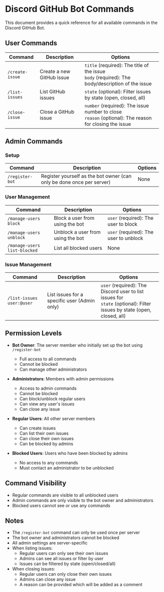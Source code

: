 # Discord GitHub Bot Commands

This document provides a quick reference for all available commands in the Discord GitHub Bot.

## User Commands

| Command | Description | Options |
|---------|-------------|---------|
| `/create-issue` | Create a new GitHub issue | `title` (required): The title of the issue<br>`body` (required): The body/description of the issue |
| `/list-issues` | List GitHub issues | `state` (optional): Filter issues by state (open, closed, all) |
| `/close-issue` | Close a GitHub issue | `number` (required): The issue number to close<br>`reason` (optional): The reason for closing the issue |

## Admin Commands

### Setup

| Command | Description | Options |
|---------|-------------|---------|
| `/register-bot` | Register yourself as the bot owner (can only be done once per server) | None |

### User Management

| Command | Description | Options |
|---------|-------------|---------|
| `/manage-users block` | Block a user from using the bot | `user` (required): The user to block |
| `/manage-users unblock` | Unblock a user from using the bot | `user` (required): The user to unblock |
| `/manage-users list-blocked` | List all blocked users | None |

### Issue Management

| Command | Description | Options |
|---------|-------------|---------|
| `/list-issues user:@user` | List issues for a specific user (Admin only) | `user` (required): The Discord user to list issues for<br>`state` (optional): Filter issues by state (open, closed, all) |

## Permission Levels

- **Bot Owner**: The server member who initially set up the bot using `/register-bot`
  - Full access to all commands
  - Cannot be blocked
  - Can manage other administrators

- **Administrators**: Members with admin permissions
  - Access to admin commands
  - Cannot be blocked
  - Can block/unblock regular users
  - Can view any user's issues
  - Can close any issue

- **Regular Users**: All other server members
  - Can create issues
  - Can list their own issues
  - Can close their own issues
  - Can be blocked by admins

- **Blocked Users**: Users who have been blocked by admins
  - No access to any commands
  - Must contact an administrator to be unblocked

## Command Visibility

- Regular commands are visible to all unblocked users
- Admin commands are only visible to the bot owner and administrators
- Blocked users cannot see or use any commands

## Notes

- The `/register-bot` command can only be used once per server
- The bot owner and administrators cannot be blocked
- All admin settings are server-specific
- When listing issues:
  - Regular users can only see their own issues
  - Admins can see all issues or filter by user
  - Issues can be filtered by state (open/closed/all)
- When closing issues:
  - Regular users can only close their own issues
  - Admins can close any issue
  - A reason can be provided which will be added as a comment
